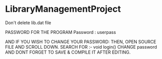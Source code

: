 # LibraryManagementProject



 Don't delete lib.dat file

 PASSWORD FOR THE PROGRAM
 Password : userpass


 AND IF YOU WISH TO CHANGE YOUR PASSWORD:
 THEN, OPEN SOURCE FILE AND SCROLL DOWN. SEARCH FOR :- void login()
 CHANGE password AND DONT FORGET TO SAVE & COMPILE IT AFTER EDITING.
